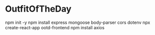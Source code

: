 # OutfitOfTheDay

npm init -y
npm install express mongoose body-parser cors dotenv
npx create-react-app ootd-frontend
npm install axios

